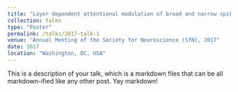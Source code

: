 ```yaml
---
title: "Layer dependent attentional modulation of broad and narrow spiking cells in primate V1"
collection: talks
type: "Poster"
permalink: /talks/2017-talk-1
venue: "Annual Meeting of the Society for Neuroscience (SfN), 2017"
date: 2017
location: "Washington, DC, USA"
---
```


This is a description of your talk, which is a markdown files that can be all markdown-ified like any other post. Yay markdown!
